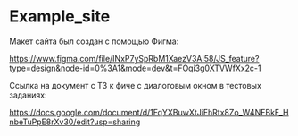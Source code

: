 # Example_site
Макет сайта был создан с помощью Фигма:

https://www.figma.com/file/INxP7ySpRbM1XaezV3AI58/JS_feature?type=design&node-id=0%3A1&mode=dev&t=FOqi3g0XTVWfXx2c-1

Ссылка на документ с ТЗ к фиче с диалоговым окном в тестовых заданиях:

https://docs.google.com/document/d/1FqYXBuwXtJiFhRtx8Zo_W4NFBkF_HnbeTuPpE8rXv30/edit?usp=sharing
